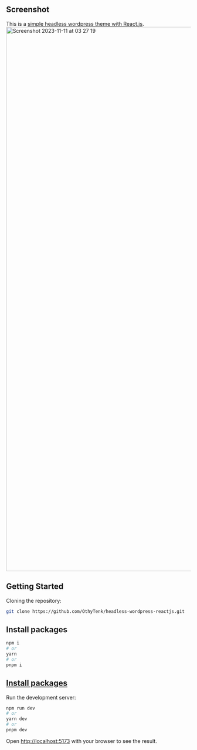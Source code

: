 ## Screenshot

This is a [simple headless wordpress theme with React.js](https://github.com/OthyTenk/headless-wordpress-reactjs).
<img width="1485" alt="Screenshot 2023-11-11 at 03 27 19" src="https://github.com/OthyTenk/headless-wordpress-reactjs/assets/34827155/b243a297-e2ce-4631-a2e7-ebd29fc6337f">


## Getting Started

Cloning the repository:

```bash
git clone https://github.com/OthyTenk/headless-wordpress-reactjs.git
```

## Install packages

```bash
npm i
# or
yarn
# or
pnpm i
```

## [Install packages](https://github.com/OthyTenk/headless-wordpress-reactjs#)

Run the development server:

```bash
npm run dev
# or
yarn dev
# or
pnpm dev
```

Open [http://localhost:5173](http://localhost:5173) with your browser to see the result.

